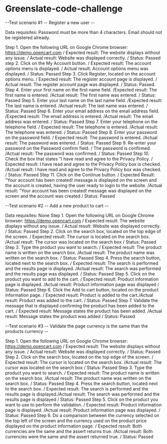 # Greenslate-code-challenge

--Test scenario #1 -- Register a new user --

Data requisites: 
Password must be more than 4 characters. 
Email should not be registered already. 

Step 1. Open the following URL on Google Chrome browser: https://demo.opencart.com / Expected result: The website displays without any issue. / Actual result: Website was displayed correctly. / Status: Passed 
step 2. Click on the My Account button. / Expected result: The account options menu is displayed. / Actual result: Account options menu was displayed. / Status: Passed
Step 3. Click Register, located on the account options menu. / Expected result: The register account page is displayed. / Actual result: The register account page was displayed. / Status: Passed. 
Step 4. Enter your first name on the first name field. /Expected result: The first name is entered. /Actual result: The first name was entered. / Status: Passed
Step 5. Enter your last name on the last name field. /Expected result: The last name is entered. /Actual result: The last name was entered. / Status: Passed
Step 6. Enter your email address on the email address field. /Expected result: The email address is entered. /Actual result: The email address was entered. / Status: Passed
Step 7. Enter your telephone on the telephone field. / Expected result: The telephone is entered. /Actual result: The telephone was entered. / Status: Passed
Step 8. Enter your password on the password field. / Expected result: The password is entered. /Actual result: The password was entered. / Status: Passed
Step 9. Re-enter your password on the Password confirm field. / The password is confirmed. /Actual result: The password was confirmed. / Status: Passed
Step 10. Check the box that states "I have read and agree to the Privacy Policy. / Expected result: I have read and agree to the Privacy Policy box is checked. /Actual result: I have read and agree to the Privacy Policy box was checked. / Status: Passed
Step 11. Click on the Continue button. / Expected Result: "Your account has been created! message is displayed on the screen and the account is created, having the user ready to login to the website.  /Actual result: "Your account has been created! message was displayed on the screen and the account was created / Status: Passed

--Test scenario #2 -- Add a new product to cart -- 

Data requisites: None
Step 1. Open the following URL on Google Chrome browser: https://demo.opencart.com / Expected result: The website displays without any issue. / Actual result: Website was displayed correctly. / Status: Passed 
Step 2. Click on the search box, located on the top edge of the screen. / Expected result: The cursor is located on the search box. /Actual result: The cursor was located on the search box / Status: Passed
Step 3. Type the product you want to search. / Expected result: The product name is written on the search box. /Actual result: The product name was written on the search box. / Status: Passed
Step 4. Press the search button, located next to the search box. / Expected result: The search is performed and the results page is displayed. /Actual result: The search was performed and the results page was displayed. / Status: Passed
Step 5. Click on the product you want to add to the cart. / Expected result: Product information page is displayed. /Actual result: Product information page was displayed / Status: Passed
Step 6. Click the Add to cart button, located on the product information page. / Expected result: Product is added to the cart./Actual result: Product was added to the cart. / Status: Passed
Step 7. Validate the message that is displayed confirming the product has been added to the cart. / Expected result: Message states the product has been added. /Actual result: Message states the product was added / Status: Passed

--Test scenario #3 -- Validate the page currency is the same than the products currency -- 

Step 1. Open the following URL on Google Chrome browser: https://demo.opencart.com / Expected result: The website displays without any issue. / Actual result: Website was displayed correctly. / Status: Passed 
Step 2. Click on the search box, located on the top edge of the screen. / Expected result: The cursor is located on the search box. /Actual result: The cursor was located on the search box / Status: Passed
Step 3. Type the product you want to search. / Expected result: The product name is written on the search box. /Actual result: The product name was written on the search box. / Status: Passed
Step 4. Press the search button, located next to the search box. / Expected result: The search is performed and the results page is displayed./Actual result: The search was performed and the results page is displayed / Status: Passed
Step 5. Click on the product you want to use to perform the validation. / Expected result: Product information page is displayed. /Actual result: Product information page was displayed. / Status: Passed
Step 6. Do a comparison between the currency selected on the top left of the screen and the currency used on the product price displayed on the product information page. / Expected result: Both currencies are the same and the assert returns true. /Actual result: Both currencies were the same and the assert returned true. / Status: Passed
